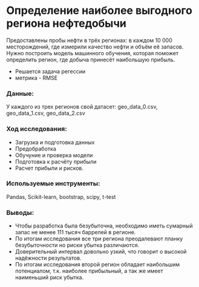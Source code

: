 # Определение наиболее выгодного региона нефтедобычи


Предоставлены пробы нефти в трёх регионах: в каждом 10 000 месторождений, где измерили качество нефти и объём её запасов. Нужно построить модель машинного обучения, которая поможет определить регион, где добыча принесёт наибольшую прибыль. 

* Решается задача регессии
* метрика - RMSE

### Данные: 
У каждого из трех регионов свой датасет: 
geo_data_0.csv, geo_data_1.csv, geo_data_2.csv

### Ход исследования:

* Загрузка и подготовка данных
* Предобработка
* Обучуние и проверка модели
* Подготовка к расчёту прибыли
* Расчет прибыли и рисков.

### Используемые инструменты:

Pandas, Scikit-learn, bootstrap, scipy, t-test

### Выводы:
* Чтобы разработка была безубыточна, необходимо иметь сумарный запас не менее 111 тысяч баррелей в регионе.
* По итогам исследования все три региона преодалевают планку безубыточности но риски убытка различаются.
* Доверительный интервал довольно узкий, что говорит о высокой надёжности результатов.
* По итогам исследования второй регион обладает наибольшим потенциалом, т.к. наиболее прибыльный, а так же имеет наименьший риск убытка. 



